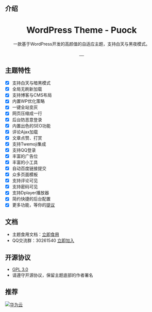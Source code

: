 ## 介绍
<div align="center">
    <h1>WordPress Theme - Puock</h1>
    <p>一款基于WordPress开发的高颜值的自适应主题，支持白天与黑夜模式。</p>
      <a href="https://github.com/Licoy/wordpress-theme-puock/releases">
        <img src="https://img.shields.io/github/downloads/Licoy/wordpress-theme-puock/total.svg?style=flat-square" alt="">
      </a>
      <a href="https://github.com/Licoy/wordpress-theme-puock/releases/latest">
        <img src="https://img.shields.io/github/release/Licoy/wordpress-theme-puock.svg?style=flat-square" alt="">
      </a>
    <a href="https://github.com/Licoy/wordpress-theme-puock/issues">
        <img src="https://img.shields.io/github/issues/Licoy/wordpress-theme-puock.svg" alt="">
      </a>
    <a href="https://github.com/Licoy/wordpress-theme-puock/pulls">
        <img src="https://img.shields.io/github/issues-pr/Licoy/wordpress-theme-puock.svg" alt="">
      </a>
    <a href="https://github.com/Licoy">
        <img src="https://img.shields.io/badge/author-Licoy-ff69b4.svg" alt="">
      </a>
</div>

## 主题特性
- [x] 支持白天与暗黑模式
- [x] 全局无刷新加载
- [x] 支持博客与CMS布局
- [x] 内置WP优化策略
- [x] 一键全站变灰
- [x] 网页压缩成一行
- [x] 后台防恶意登录
- [x] 内置出色的SEO功能
- [x] 评论Ajax加载
- [x] 文章点赞、打赏
- [x] 支持Twemoji集成
- [x] 支持QQ登录
- [x] 丰富的广告位
- [x] 丰富的小工具
- [x] 自动百度链接提交
- [x] 众多页面模板
- [x] 支持评论可见
- [x] 支持密码可见
- [x] 支持Dplayer播放器
- [x] 简约快捷的后台配置
- [x] 更多功能，等你的[提议](https://github.com/Licoy/wordpress-theme-puock/issues)
## 文档
- 主题食用文档：[立即食用](https://www.licoy.cn/puock-doc.html)
- QQ交流群：30261540 [立即加入](https://shang.qq.com/wpa/qunwpa?idkey=c3541f1d0dbe443456228e3aebf23f6795b614a94d5df6a32f0b2b1c759bb99b)
## 开源协议
- [GPL 3.0](./LICENSE)
- 请遵守开源协议，保留主题底部的作者署名
## 推荐
[![华为云](https://www.licoy.cn/wp-content/uploads/2020/07/hwy-student.jpg)](https://www.licoy.cn/go/ad/?t=huaweiyun__hongkong_and_xueshengji_190801)